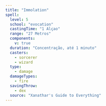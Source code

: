 ```yaml
---
title: "Immolation"
spell:
  level: 5
  school: "evocation"
  castingTime: "1 Alçao"
  range: "27 Metros"
  components:
    v: true
  duration: "Concentração, até 1 minuto"
  casters:
    - sorcerer
    - wizard
  type:
    - damage
  damageTypes:
    - fire
  savingThrow:
    - dex
  source: "Xanathar's Guide to Everything"
---
```

